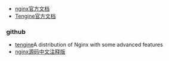 - [nginx官方文档](http://nginx.org/en/docs/)
- [Tengine官方文档](http://tengine.taobao.org/documentation_cn.html)

### github
- [tengine](https://github.com/alibaba/tengine)A distribution of Nginx with some advanced features
- [nginx源码中文注释版 ](https://github.com/jianfengye/nginx-1.0.14_comment)
